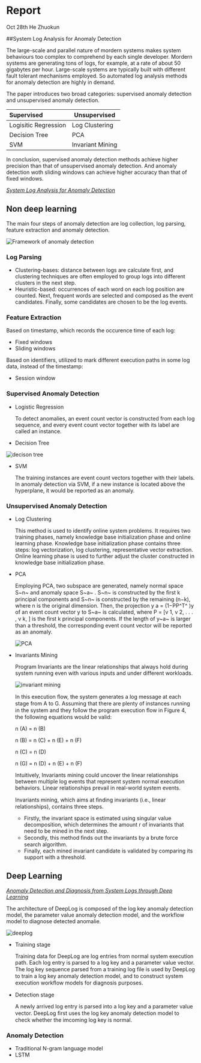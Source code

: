 # Report

Oct 28th He Zhuokun

##System Log Analysis for Anomaly Detection

The large-scale and parallel nature of mordern systems makes system behaviours too complex to comprehend by each single developer. Mordern systems are generating tons of logs, for example, at a rate of about 50 gigabytes per hour. Large-scale systems are typically built with different fault tolerant mechanisms employed. So automated log analysis methods for anomaly detection are highly in demand.

The paper introduces two broad categories: supervised anomaly detection and unsupervised anomaly detection.

| Supervised | Unsupervised |
| :--------- | ------------ |
| Logisitic Regression | Log Clustering |
| Decision Tree | PCA |
| SVM | Invariant Mining |

In conclusion, supervised anomaly detection methods achieve higher precision than that of unsupervised anomaly detection. And anomaly detection woth sliding windows can achieve higher accuracy than that of fixed windows.  

[*System Log Analysis for Anomaly Detection*](https://www.semanticscholar.org/paper/Experience-Report%3A-System-Log-Analysis-for-Anomaly-He-Zhu/2c1ed7e32a85d72fb270ebd07a45641acfba02a9)

## Non deep learning

The main four steps of anomaly detection are log collection, log parsing,   feature extraction and anomaly detection.

![Framework of anomaly detection](fig/framework.png)



### Log Parsing

- Clustering-bases: distance between logs are calculate first, and clustering techniques are often employed to group logs into different clusters in the next step.
- Heuristic-based: occurrences of each word on each log position are counted. Next, frequent words are selected and composed as the event candidates. Finally, some candidates are chosen to be the log events.

### Feature Extraction

Based on timestamp, which records the occurence time of each log:

- Fixed windows
- Sliding windows

Based on identifiers, utilized to mark different execution paths in some log data, instead of the timestamp:

- Session window

### Supervised Anomaly Detection 

- Logistic Regression

  To detect anomalies, an event count vector is constructed from each log sequence, and every event count vector together with its label are called an instance.

- Decision Tree

![decison tree](fig/decision.png)

- SVM

  The training instances are event count vectors together with their labels. In anomaly detection via SVM, if a new instance is located above the hyperplane, it would be reported as an anomaly.

### Unsupervised Anomaly Detection

- Log Clustering

  This method is used to identify online system problems. It requires two training phases, namely knowledge base initialization phase and online learning phase. Knowledge base initialization phase contains three steps: log vectorization, log clustering, representative vector extraction. Online learning phase is used to further adjust the cluster constructed in knowledge base initialization phase.

- PCA

  Employing PCA, two subspace are generated, namely normal space S~n~ and anomaly space S~a~ . S~n~  is constructed by the ﬁrst k principal components and S~n~  is constructed by the remaining (n−k), where n is the original dimension. Then, the projection y a = (1−PP^T^ )y of an event count vector y to S~a~ is calculated, where P = [v 1, v 2, . . . , v k, ] is the ﬁrst k principal components. If the length of y~a~ is larger than a threshold, the corresponding event count vector will be reported as an anomaly. 

  ![PCA](fig/pca.png)

- Invariants Mining

  Program Invariants are the linear relationships that always hold during system running even with various inputs and under different workloads.

  ![invariant mining](fig/invariants.png)

  In this execution ﬂow, the system generates a log message at each stage from A to G. Assuming that there are plenty of instances running in the system and they follow the program execution ﬂow in Figure 4, the following equations would be valid:

  n (A) = n (B)

  n (B) = n (C) + n (E) + n (F)

  n (C) = n (D)

  n (G) = n (D) + n (E) + n (F)

  Intuitively, Invariants mining could uncover the linear relationships between multiple log events that represent system normal execution behaviors. Linear relationships prevail in real-world system events. 

  Invariants mining, which aims at ﬁnding invariants (i.e., linear relationships), contains three steps. 

  - Firstly, the invariant space is estimated using singular value decomposition, which determines the amount r of invariants that need to be mined in the next step. 
  - Secondly, this method ﬁnds out the invariants by a brute force search algorithm. 
  - Finally, each mined invariant candidate is validated by comparing its support with a threshold.


## Deep Learning

[*Anomaly Detection and Diagnosis from System Logs through Deep Learning*](https://www.cs.utah.edu/~lifeifei/papers/deeplog.pdf)

The architecture of DeepLog is composed of the log key anomaly detection model, the parameter value anomaly detection model, and the workflow model to diagnose detected anomalie.

![deeplog](fig/deeplog.png)

- Training stage

  Training data for DeepLog are log entries from normal system execution path. Each log entry is parsed to a log key and a parameter value vector. The log key sequence parsed from a training log ﬁle is used by DeepLog to train a log key anomaly detection model, and to construct system execution workﬂow models for diagnosis purposes. 

- Detection stage

  A newly arrived log entry is parsed into a log key and a parameter value vector. DeepLog ﬁrst uses the log key anomaly detection model to check whether the imcoming log key is normal. 

### Anomaly Detection

- Traditional N-gram language model
- LSTM